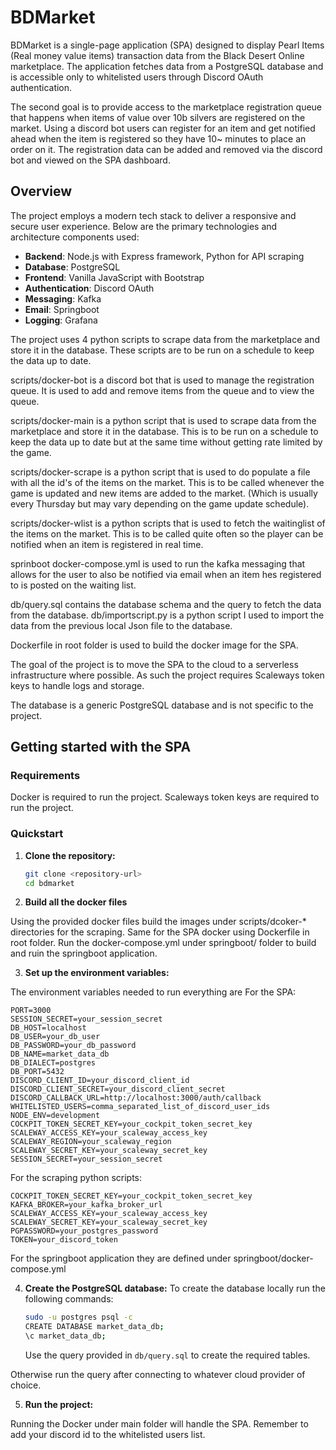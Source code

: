 # BDMarket

BDMarket is a single-page application (SPA) designed to display Pearl Items (Real money value items) transaction data from the Black Desert Online marketplace. The application fetches data from a PostgreSQL database and is accessible only to whitelisted users through Discord OAuth authentication.

The second goal is to provide access to the marketplace registration queue that happens when items of value over 10b silvers are registered on the market. Using a discord bot users can register for an item and get notified ahead when the item is registered so they have 10~ minutes to place an order on it. The registration data can be added and removed via the discord bot and viewed on the SPA dashboard.

## Overview

The project employs a modern tech stack to deliver a responsive and secure user experience. Below are the primary technologies and architecture components used:

- **Backend**: Node.js with Express framework, Python for API scraping
- **Database**: PostgreSQL
- **Frontend**: Vanilla JavaScript with Bootstrap
- **Authentication**: Discord OAuth
- **Messaging**: Kafka
- **Email**: Springboot
- **Logging**: Grafana

The project uses 4 python scripts to scrape data from the marketplace and store it in the database. These scripts are to be run on a schedule to keep the data up to date.

scripts/docker-bot is a discord bot that is used to manage the registration queue. It is used to add and remove items from the queue and to view the queue.

scripts/docker-main is a python script that is used to scrape data from the marketplace and store it in the database. This is to be  run on a schedule to keep the data up to date but at the same time without getting rate limited by the game.

scripts/docker-scrape is a python script that is used to do populate a file with all the id's of the items on the market. This is to be called whenever the game is updated and new items are added to the market. (Which is usually every Thursday but may vary depending on the game update schedule).

scripts/docker-wlist is a python scripts that is used to fetch the waitinglist of the items on the market. This is to be called quite often so the player can be notified when an item is registered in real time.

sprinboot docker-compose.yml is used to run the kafka messaging that allows for the user to also be notified via email when an item hes registered to is posted on the waiting list.

db/query.sql contains the database schema and the query to fetch the data from the database.
db/importscript.py is a python script I used to import the data from the previous local Json file to the database.

Dockerfile in root folder is used to build the docker image for the SPA.

The goal of the project is to move the SPA to the cloud to a serverless infrastructure where possible. As such the project requires Scaleways token keys to handle logs and storage.

The database is a generic PostgreSQL database and is not specific to the project.

## Getting started with the SPA

### Requirements

Docker is required to run the project.
Scaleways token keys are required to run the project.

### Quickstart


1. **Clone the repository:**

   ```bash
   git clone <repository-url>
   cd bdmarket
   ```

2. **Build all the docker files**

Using the provided docker files build the images under scripts/dcoker-* directories for the scraping.
Same for the SPA docker using Dockerfile in root folder.
Run the docker-compose.yml under springboot/ folder to build and ruin the springboot application.

3. **Set up the environment variables:**

The environment variables needed to run everything are
   For the SPA:
   ```plaintext
   PORT=3000
   SESSION_SECRET=your_session_secret
   DB_HOST=localhost
   DB_USER=your_db_user
   DB_PASSWORD=your_db_password
   DB_NAME=market_data_db
   DB_DIALECT=postgres
   DB_PORT=5432
   DISCORD_CLIENT_ID=your_discord_client_id
   DISCORD_CLIENT_SECRET=your_discord_client_secret
   DISCORD_CALLBACK_URL=http://localhost:3000/auth/callback
   WHITELISTED_USERS=comma_separated_list_of_discord_user_ids
   NODE_ENV=development
   COCKPIT_TOKEN_SECRET_KEY=your_cockpit_token_secret_key
   SCALEWAY_ACCESS_KEY=your_scaleway_access_key
   SCALEWAY_REGION=your_scaleway_region
   SCALEWAY_SECRET_KEY=your_scaleway_secret_key
   SESSION_SECRET=your_session_secret
   ```

For the scraping python scripts:
   ```plaintext
   COCKPIT_TOKEN_SECRET_KEY=your_cockpit_token_secret_key
   KAFKA_BROKER=your_kafka_broker_url
   SCALEWAY_ACCESS_KEY=your_scaleway_access_key
   SCALEWAY_SECRET_KEY=your_scaleway_secret_key
   PGPASSWORD=your_postgres_password
   TOKEN=your_discord_token
   ```

For the springboot application they are defined under springboot/docker-compose.yml


4. **Create the PostgreSQL database:**
To create the database locally run the following commands:
   ```bash
   sudo -u postgres psql -c
   CREATE DATABASE market_data_db;
   \c market_data_db;
   ```
   
   Use the query provided in `db/query.sql` to create the required tables.

Otherwise run the query after connecting to whatever cloud provider of choice.

5. **Run the project:**

Running the Docker under main folder will handle the SPA. Remember to add your discord id to the whitelisted users list.

